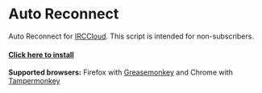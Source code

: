 # Auto Reconnect
Auto Reconnect for [IRCCloud](https://www.irccloud.com/). This script is intended for non-subscribers.

#### [Click here to install](https://github.com/dogancelik/irccloud-auto-reconnect/raw/master/build/auto_reconnect.user.js)

**Supported browsers:** Firefox with [Greasemonkey](https://addons.mozilla.org/en-us/firefox/addon/greasemonkey/) and Chrome with [Tampermonkey](https://chrome.google.com/webstore/detail/tampermonkey/dhdgffkkebhmkfjojejmpbldmpobfkfo)
